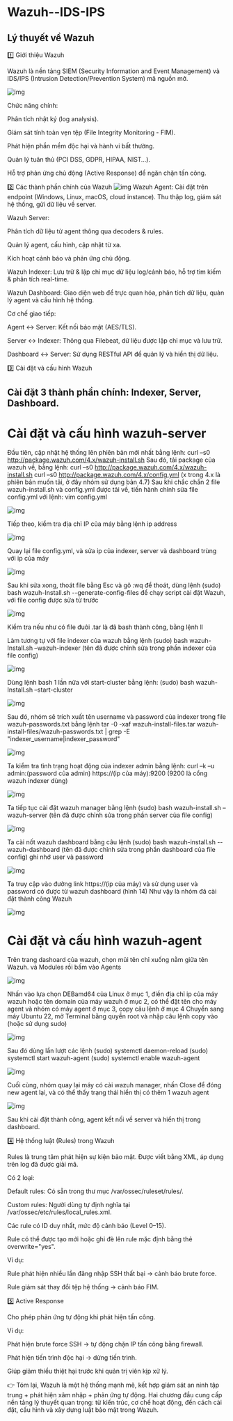 # Wazuh--IDS-IPS
## Lý thuyết về Wazuh
1️⃣ Giới thiệu Wazuh

Wazuh là nền tảng SIEM (Security Information and Event Management) và IDS/IPS (Intrusion Detection/Prevention System) mã nguồn mở.


![img](images/logo.png)

Chức năng chính:

Phân tích nhật ký (log analysis).

Giám sát tính toàn vẹn tệp (File Integrity Monitoring - FIM).

Phát hiện phần mềm độc hại và hành vi bất thường.

Quản lý tuân thủ (PCI DSS, GDPR, HIPAA, NIST…).

Hỗ trợ phản ứng chủ động (Active Response) để ngăn chặn tấn công.

2️⃣ Các thành phần chính của Wazuh
![img](images/thanhphan.png)
Wazuh Agent: Cài đặt trên endpoint (Windows, Linux, macOS, cloud instance). Thu thập log, giám sát hệ thống, gửi dữ liệu về server.

Wazuh Server:

Phân tích dữ liệu từ agent thông qua decoders & rules.

Quản lý agent, cấu hình, cập nhật từ xa.

Kích hoạt cảnh báo và phản ứng chủ động.

Wazuh Indexer: Lưu trữ & lập chỉ mục dữ liệu log/cảnh báo, hỗ trợ tìm kiếm & phân tích real-time.

Wazuh Dashboard: Giao diện web để trực quan hóa, phân tích dữ liệu, quản lý agent và cấu hình hệ thống.

Cơ chế giao tiếp:

Agent ↔ Server: Kết nối bảo mật (AES/TLS).

Server ↔ Indexer: Thông qua Filebeat, dữ liệu được lập chỉ mục và lưu trữ.

Dashboard ↔ Server: Sử dụng RESTful API để quản lý và hiển thị dữ liệu.

3️⃣ Cài đặt và cấu hình Wazuh

## Cài đặt 3 thành phần chính: Indexer, Server, Dashboard.
# Cài đặt và cấu hình wazuh-server

Đầu tiên, cập nhật hệ thống lên phiên bản mới nhất bằng lệnh:
curl –s0 http://package.wazuh.com/4.x/wazuh-install.sh
Sau đó, tải package của wazuh về, bằng lệnh:
curl –s0 http://package.wazuh.com/4.x/wazuh-install.sh
curl –s0 http://package.wazuh.com/4.x/config.yml
(x trong 4.x là phiên bản muốn tải, ở đây nhóm sử dụng bản 4.7)
Sau khi chắc chắn 2 file wazuh-install.sh và config.yml được tải về, tiến hành chỉnh sửa file config.yml với lệnh: vim config.yml

![img](images/Picture2.png)


Tiếp theo, kiểm tra địa chỉ IP của máy bằng lệnh ip address

![img](images/Picture3.png)

Quay lại file config.yml, và sửa ip của indexer, server và dashboard trùng với ip của máy 

![img](images/Picture4.png)

Sau khi sửa xong, thoát file bằng Esc và gõ :wq để thoát, dùng lệnh (sudo) bash wazuh-Install.sh --generate-config-files để chạy script cài đặt Wazuh, với file config được sửa từ trước

![img](images/Picture5.png)

Kiểm tra nếu như có file đuôi .tar là đã bash thành công, bằng lệnh ll

Làm tương tự với file indexer của wazuh bằng lệnh (sudo) bash wazuh-Install.sh –wazuh-indexer (tên đã được chỉnh sửa trong phần indexer của file config)

![img](images/Picture6.png)


Dùng lệnh bash 1 lần nữa với start-cluster bằng lệnh: (sudo) bash wazuh-Install.sh –start-cluster

![img](images/Picture7.png)

Sau đó, nhóm sẽ trích xuất tên username và password của indexer trong file wazuh-passwords.txt bằng lệnh tar -0 -xaf wazuh-install-files.tar wazuh-install-files/wazuh-passwords.txt | grep -E "indexer_username|indexer_password"

![img](images/Picture8.png)

Ta kiểm tra tình trạng hoạt động của indexer admin bằng lệnh: curl –k –u admin:(password của admin) https://(ip của máy):9200 (9200 là cổng wazuh indexer dùng)

![img](images/Picture9.png)

Ta tiếp tục cài đặt wazuh manager bằng lệnh (sudo) bash wazuh-install.sh –wazuh-server (tên đã được chỉnh sửa trong phần server của file config)

![img](images/Picture10.png)

Ta cài nốt wazuh dashboard bằng câu lệnh (sudo) bash wazuh-install.sh --wazuh-dashboard (tên đã được chỉnh sửa trong phần dashboard của file config) ghi nhớ user và password

![img](images/Picture11.png)

 Ta truy cập vào đường link https://(ip của máy) và sử dụng user và password có được từ wazuh dashboard (hình 14)
Như vậy là nhóm đã cài đặt thành công Wazuh

![img](images/Picture12.png)

# Cài đặt và cấu hình wazuh-agent
Trên trang dashoard của wazuh, chọn mũi tên chỉ xuống nằm giữa tên Wazuh. và Modules rồi bấm vào Agents

![img](images/Picture13.png)

Nhấn vào lựa chọn DEBamd64 của Linux ở mục 1, điền địa chỉ ip của máy wazuh hoặc tên domain của máy wazuh ở mục 2, có thể đặt tên cho máy agent và nhóm có máy agent ở mục 3, copy câu lệnh ở mục 4
Chuyển sang máy Ubuntu 22, mở Terminal bằng quyền root và nhập câu lệnh copy vào (hoặc sử dụng sudo)

![img](images/Picture14.png)

Sau đó dùng lần lượt các lệnh
(sudo) systemctl daemon-reload
(sudo) systemctl start wazuh-agent
(sudo) systemctl enable wazuh-agent

![img](images/Picture15.png)

Cuối cùng, nhóm quay lại máy có cài wazuh manager, nhấn Close để đóng new agent lại, và có thể thấy trạng thái hiển thị có thêm 1 wazuh agent

![img](images/Picture16.png)

Sau khi cài đặt thành công, agent kết nối về server và hiển thị trong dashboard.

4️⃣ Hệ thống luật (Rules) trong Wazuh

Rules là trung tâm phát hiện sự kiện bảo mật. Được viết bằng XML, áp dụng trên log đã được giải mã.

Có 2 loại:

Default rules: Có sẵn trong thư mục /var/ossec/ruleset/rules/.

Custom rules: Người dùng tự định nghĩa tại /var/ossec/etc/rules/local_rules.xml.

Các rule có ID duy nhất, mức độ cảnh báo (Level 0–15).

Rule có thể được tạo mới hoặc ghi đè lên rule mặc định bằng thẻ overwrite="yes".

Ví dụ:

Rule phát hiện nhiều lần đăng nhập SSH thất bại → cảnh báo brute force.

Rule giám sát thay đổi tệp hệ thống → cảnh báo FIM.

5️⃣ Active Response

Cho phép phản ứng tự động khi phát hiện tấn công.

Ví dụ:

Phát hiện brute force SSH → tự động chặn IP tấn công bằng firewall.

Phát hiện tiến trình độc hại → dừng tiến trình.

Giúp giảm thiểu thiệt hại trước khi quản trị viên kịp xử lý.

👉 Tóm lại, Wazuh là một hệ thống mạnh mẽ, kết hợp giám sát an ninh tập trung + phát hiện xâm nhập + phản ứng tự động. Hai chương đầu cung cấp nền tảng lý thuyết quan trọng: từ kiến trúc, cơ chế hoạt động, đến cách cài đặt, cấu hình và xây dựng luật bảo mật trong Wazuh.
